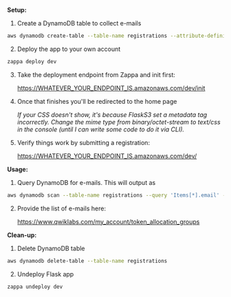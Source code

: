 
__Setup:__
1. Create a DynamoDB table to collect e-mails
``` bash
aws dynamodb create-table --table-name registrations --attribute-definitions AttributeName=name,AttributeType=S AttributeName=email,AttributeType=S --key-schema AttributeName=email,KeyType=HASH AttributeName=name,KeyType=RANGE --billing-mode PAY_PER_REQUEST
```
2. Deploy the app to your own account
``` bash
zappa deploy dev
```
3. Take the deployment endpoint from Zappa and init first:

   https://WHATEVER_YOUR_ENDPOINT_IS.amazonaws.com/dev/init

4. Once that finishes you'll be redirected to the home page

   _If your CSS doesn't show, it's because FlaskS3 set a metadata tag incorrectly. Change the mime type from binary/octet-stream to text/css in the console (until I can write some code to do it via CLI)._
5. Verify things work by submitting a registration:

   https://WHATEVER_YOUR_ENDPOINT_IS.amazonaws.com/dev/


__Usage:__
1. Query DynamoDB for e-mails. This will output as
``` bash
aws dynamodb scan --table-name registrations --query 'Items[*].email' --output text
```
2. Provide the list of e-mails here:

   https://www.qwiklabs.com/my_account/token_allocation_groups


__Clean-up:__
1. Delete DynamoDB table
``` bash
aws dynamodb delete-table --table-name registrations
```
2. Undeploy Flask app
``` bash
zappa undeploy dev
```
